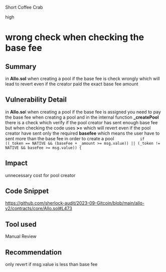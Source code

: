 Short Coffee Crab

high

# wrong check when checking the base fee
## Summary
in **Allo.sol** when creating a pool if the base fee is check  wrongly which will lead to revert even if the creator paid the exact base fee amount
## Vulnerability Detail
in **Allo.so**l when creating a pool if the base fee is  assigned you need to pay the base fee when creating a pool and  in the internal function  **_createPool** there is a check which verify if the pool creator has sent enough base fee but when checking the code uses **>=** which will revert even  if the pool creator  have sent only the required **basefee** which means the user have to sent more than the base fee in order to create a pool
`            if ((_token == NATIVE && (baseFee + _amount >= msg.value)) || (_token != NATIVE && baseFee >= msg.value)) {
`
## Impact
unnecessary cost for pool creator 
## Code Snippet
https://github.com/sherlock-audit/2023-09-Gitcoin/blob/main/allo-v2/contracts/core/Allo.sol#L473

## Tool used

Manual Review

## Recommendation
only  revert if msg.value is less than base fee